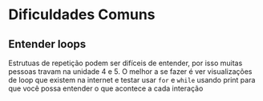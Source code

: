 # Dificuldades Comuns

## Entender loops

Estrutuas de repetição podem ser difíceis de entender, por isso muitas pessoas travam na unidade 4 e 5. O melhor a se fazer é ver visualizações de loop que existem na internet e testar usar `for` e `while` usando print para que você possa entender o que acontece a cada interação